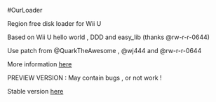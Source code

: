 #OurLoader

Region free disk loader for Wii U

Based on Wii U hello world , DDD and easy_lib (thanks @rw-r-r-0644)

Use patch from @QuarkTheAwesome , @wj444 and @rw-r-r-0644

More information [here](http://wiiubrew.org/wiki/OurLoader)

PREVIEW VERSION : May contain bugs , or not work !  

Stable version [here](https://github.com/OurBrew/OurLoader/tree/master)
